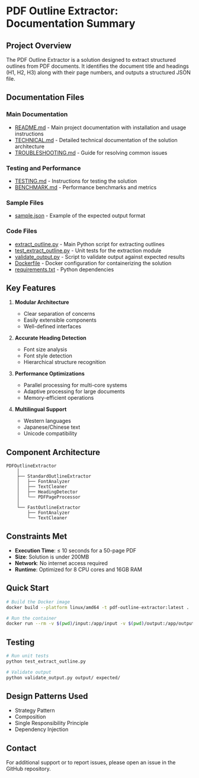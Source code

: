 # PDF Outline Extractor: Documentation Summary

## Project Overview

The PDF Outline Extractor is a solution designed to extract structured outlines from PDF documents. It identifies the document title and headings (H1, H2, H3) along with their page numbers, and outputs a structured JSON file.

## Documentation Files

### Main Documentation

- [README.md](README.md) - Main project documentation with installation and usage instructions
- [TECHNICAL.md](TECHNICAL.md) - Detailed technical documentation of the solution architecture
- [TROUBLESHOOTING.md](TROUBLESHOOTING.md) - Guide for resolving common issues

### Testing and Performance

- [TESTING.md](TESTING.md) - Instructions for testing the solution
- [BENCHMARK.md](BENCHMARK.md) - Performance benchmarks and metrics

### Sample Files

- [sample.json](sample.json) - Example of the expected output format

### Code Files

- [extract_outline.py](extract_outline.py) - Main Python script for extracting outlines
- [test_extract_outline.py](test_extract_outline.py) - Unit tests for the extraction module
- [validate_output.py](validate_output.py) - Script to validate output against expected results
- [Dockerfile](Dockerfile) - Docker configuration for containerizing the solution
- [requirements.txt](requirements.txt) - Python dependencies

## Key Features

1. **Modular Architecture**
   - Clear separation of concerns
   - Easily extensible components
   - Well-defined interfaces

2. **Accurate Heading Detection**
   - Font size analysis
   - Font style detection
   - Hierarchical structure recognition

3. **Performance Optimizations**
   - Parallel processing for multi-core systems
   - Adaptive processing for large documents
   - Memory-efficient operations

4. **Multilingual Support**
   - Western languages
   - Japanese/Chinese text
   - Unicode compatibility

## Component Architecture

```
PDFOutlineExtractor
    │
    ├── StandardOutlineExtractor
    │   ├── FontAnalyzer
    │   ├── TextCleaner
    │   ├── HeadingDetector
    │   └── PDFPageProcessor
    │
    └── FastOutlineExtractor
        ├── FontAnalyzer
        └── TextCleaner
```

## Constraints Met

- **Execution Time**: ≤ 10 seconds for a 50-page PDF
- **Size**: Solution is under 200MB
- **Network**: No internet access required
- **Runtime**: Optimized for 8 CPU cores and 16GB RAM

## Quick Start

```bash
# Build the Docker image
docker build --platform linux/amd64 -t pdf-outline-extractor:latest .

# Run the container
docker run --rm -v $(pwd)/input:/app/input -v $(pwd)/output:/app/output --network none pdf-outline-extractor:latest
```

## Testing

```bash
# Run unit tests
python test_extract_outline.py

# Validate output
python validate_output.py output/ expected/
```

## Design Patterns Used

- Strategy Pattern
- Composition
- Single Responsibility Principle
- Dependency Injection

## Contact

For additional support or to report issues, please open an issue in the GitHub repository.